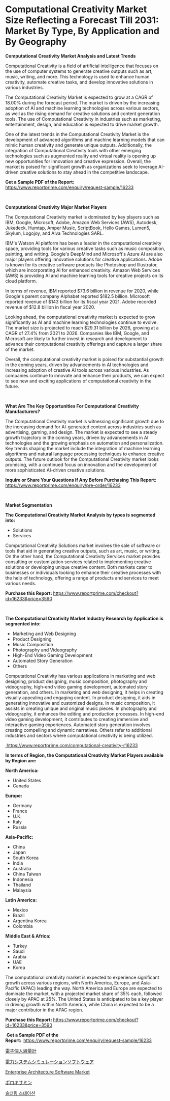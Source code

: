 <p><h1>Computational Creativity Market Size Reflecting a Forecast Till 2031: Market By Type, By Application and By Geography</h1></p><p><strong>Computational Creativity Market Analysis and Latest Trends</strong></p>
<p><p>Computational Creativity is a field of artificial intelligence that focuses on the use of computer systems to generate creative outputs such as art, music, writing, and more. This technology is used to enhance human creativity, automate creative tasks, and develop innovative solutions in various industries.</p><p>The Computational Creativity Market is expected to grow at a CAGR of 18.00% during the forecast period. The market is driven by the increasing adoption of AI and machine learning technologies across various sectors, as well as the rising demand for creative solutions and content generation tools. The use of Computational Creativity in industries such as marketing, entertainment, design, and education is expected to drive market growth.</p><p>One of the latest trends in the Computational Creativity Market is the development of advanced algorithms and machine learning models that can mimic human creativity and generate unique outputs. Additionally, the integration of Computational Creativity tools with other emerging technologies such as augmented reality and virtual reality is opening up new opportunities for innovation and creative expression. Overall, the market is poised for significant growth as organizations seek to leverage AI-driven creative solutions to stay ahead in the competitive landscape.</p></p>
<p><strong>Get a Sample PDF of the Report:&nbsp;</strong> <a href="https://www.reportprime.com/enquiry/request-sample/16233">https://www.reportprime.com/enquiry/request-sample/16233</a></p>
<p>&nbsp;</p>
<p><strong>Computational Creativity Major Market Players</strong></p>
<p><p>The Computational Creativity market is dominated by key players such as IBM, Google, Microsoft, Adobe, Amazon Web Services (AWS), Autodesk, Jukedeck, Humtap, Amper Music, ScriptBook, Hello Games, Lumen5, Skylum, Logojoy, and Aiva Technologies SARL. </p><p>IBM's Watson AI platform has been a leader in the computational creativity space, providing tools for various creative tasks such as music composition, painting, and writing. Google's DeepMind and Microsoft's Azure AI are also major players offering innovative solutions for creative applications. Adobe is known for its creative software products like Photoshop and Illustrator, which are incorporating AI for enhanced creativity. Amazon Web Services (AWS) is providing AI and machine learning tools for creative projects on its cloud platform.</p><p>In terms of revenue, IBM reported $73.6 billion in revenue for 2020, while Google's parent company Alphabet reported $182.5 billion. Microsoft reported revenue of $143 billion for its fiscal year 2021. Adobe recorded revenue of $12.8 billion in fiscal year 2020.</p><p>Looking ahead, the computational creativity market is expected to grow significantly as AI and machine learning technologies continue to evolve. The market size is projected to reach $29.31 billion by 2026, growing at a CAGR of 27.4% from 2021 to 2026. Companies like IBM, Google, and Microsoft are likely to further invest in research and development to advance their computational creativity offerings and capture a larger share of the market.</p><p>Overall, the computational creativity market is poised for substantial growth in the coming years, driven by advancements in AI technologies and increasing adoption of creative AI tools across various industries. As companies continue to innovate and enhance their products, we can expect to see new and exciting applications of computational creativity in the future.</p></p>
<p>&nbsp;</p>
<p><strong>What Are The Key Opportunities For Computational Creativity Manufacturers?</strong></p>
<p><p>The Computational Creativity market is witnessing significant growth due to the increasing demand for AI-generated content across industries such as advertising, gaming, and design. The market is expected to see a steady growth trajectory in the coming years, driven by advancements in AI technologies and the growing emphasis on automation and personalization. Key trends shaping the market include the integration of machine learning algorithms and natural language processing techniques to enhance creative outputs. The future outlook for the Computational Creativity market looks promising, with a continued focus on innovation and the development of more sophisticated AI-driven creative solutions.</p></p>
<p><strong>Inquire or Share Your Questions If Any Before Purchasing This Report:</strong> <a href="https://www.reportprime.com/enquiry/pre-order/16233">https://www.reportprime.com/enquiry/pre-order/16233</a></p>
<p>&nbsp;</p>
<p><strong>Market Segmentation</strong></p>
<p><strong>The Computational Creativity Market Analysis by types is segmented into:</strong></p>
<p><ul><li>Solutions</li><li>Services</li></ul></p>
<p><p>Computational Creativity Solutions market involves the sale of software or tools that aid in generating creative outputs, such as art, music, or writing. On the other hand, the Computational Creativity Services market provides consulting or customization services related to implementing creative solutions or developing unique creative content. Both markets cater to businesses or individuals looking to enhance their creative processes with the help of technology, offering a range of products and services to meet various needs.</p></p>
<p><strong>Purchase this Report:&nbsp;</strong><a href="https://www.reportprime.com/checkout?id=16233&price=3590">https://www.reportprime.com/checkout?id=16233&price=3590</a></p>
<p>&nbsp;</p>
<p><strong>The Computational Creativity Market Industry Research by Application is segmented into:</strong></p>
<p><ul><li>Marketing and Web Designing</li><li>Product Designing</li><li>Music Composition</li><li>Photography and Videography</li><li>High-End Video Gaming Development</li><li>Automated Story Generation</li><li>Others</li></ul></p>
<p><p>Computational Creativity has various applications in marketing and web designing, product designing, music composition, photography and videography, high-end video gaming development, automated story generation, and others. In marketing and web designing, it helps in creating visually appealing and engaging content. In product designing, it aids in generating innovative and customized designs. In music composition, it assists in creating unique and original music pieces. In photography and videography, it enhances the editing and production processes. In high-end video gaming development, it contributes to creating immersive and interactive gaming experiences. Automated story generation involves creating compelling and dynamic narratives. Others refer to additional industries and sectors where computational creativity is being utilized.</p></p>
<p><a href="https://www.reportprime.com/computational-creativity-r16233">&nbsp;https://www.reportprime.com/computational-creativity-r16233</a></p>
<p><strong>In terms of Region, the Computational Creativity Market Players available by Region are:</strong></p>
<p>
    <p> <strong> North America: </strong>
        <ul>
            <li>United States</li>
            <li>Canada</li>
        </ul>
        </p> 
    <p> <strong> Europe: </strong>
        <ul>
            <li>Germany</li>
            <li>France</li>
            <li>U.K.</li>
            <li>Italy</li>
            <li>Russia</li>
        </ul>
        </p> 
    <p> <strong> Asia-Pacific: </strong>
        <ul>
            <li>China</li>
            <li>Japan</li>
            <li>South Korea</li>
            <li>India</li>
            <li>Australia</li>
            <li>China Taiwan</li>
            <li>Indonesia</li>
            <li>Thailand</li>
            <li>Malaysia</li>
        </ul>
        </p> 
    <p> <strong> Latin America: </strong>
        <ul>
            <li>Mexico</li>
            <li>Brazil</li>
            <li>Argentina Korea</li>
            <li>Colombia</li>
        </ul>
        </p> 
    <p> <strong> Middle East & Africa: </strong>
        <ul>
            <li>Turkey</li>
            <li>Saudi</li>
            <li>Arabia</li>
            <li>UAE</li>
            <li>Korea</li>
        </ul>
    </p>
    </p>
<p><p>The computational creativity market is expected to experience significant growth across various regions, with North America, Europe, and Asia-Pacific (APAC) leading the way. North America and Europe are expected to dominate the market, with a projected market share of 35% each, followed closely by APAC at 25%. The United States is anticipated to be a key player in driving growth within North America, while China is expected to be a major contributor in the APAC region.</p></p>
<p><strong>Purchase this Report: </strong><a href="https://www.reportprime.com/checkout?id=16233&price=3590">https://www.reportprime.com/checkout?id=16233&price=3590</a></p>
<p>&nbsp;<strong>Get a Sample PDF of the Report:&nbsp;&nbsp;</strong><a href="https://www.reportprime.com/enquiry/request-sample/16233">https://www.reportprime.com/enquiry/request-sample/16233</a></p>
<p><strong></strong></p>
<p><p><a href="https://github.com/oqxogxyvqe90775/Market-Research-Report-List-1/blob/main/674140237217.md">電子個人線量計</a></p><p><a href="https://github.com/oqxogxyvqe90775/Market-Research-Report-List-1/blob/main/864349826138.md">電力システムシミュレーションソフトウェア</a></p><p><a href="https://github.com/Whitneyboyettebo9kiw7yr13/Market-Research-Report-List-2/blob/main/enterprise-architecture-software-market.md">Enterprise Architecture Software Market</a></p><p><a href="https://github.com/oqxogxyvqe90775/Market-Research-Report-List-1/blob/main/675712326139.md">ポロキサミン</a></p><p><a href="https://github.com/sammyUltyylrich9067856/Market-Research-Report-List-1/blob/main/815665924305.md">솔더링 스테이션</a></p></p>